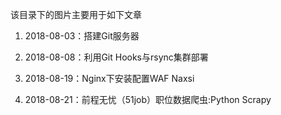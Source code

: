 该目录下的图片主要用于如下文章

1. 2018-08-03：搭建Git服务器

2. 2018-08-08：利用Git Hooks与rsync集群部署

3. 2018-08-19：Nginx下安装配置WAF Naxsi

4. 2018-08-21：前程无忧（51job）职位数据爬虫:Python Scrapy
